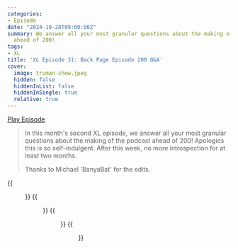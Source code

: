 ```yaml
---
categories:
- Episode
date: "2024-10-28T09:00:00Z"
summary: We answer all your most granular questions about the making of the podcast
  ahead of 200!
tags:
- XL
title: 'XL Episode 31: Back Page Episode 200 Q&A'
cover: 
  image: truman-show.jpeg
  hidden: false
  hiddenInList: false
  hiddenInSingle: true
  relative: true
---
```


[Play Episode](https://www.patreon.com/posts/xl-episode-31-q-114872277)
> In this month's second XL episode, we answer all your most granular questions about the making of the podcast ahead of 200! Apologies this is so self-indulgent. After this week, no more introspection for at least two months.
>
> Thanks to Michael 'BanyaBat' for the edits.

{{<figure 
    src="truman-show.jpeg" 
    caption="Naeslyn: lovely to get some insight into the editing process, especially Samuel's" 
    alt="Truman Show">}}
{{<figure 
    src="podcast-pitch.jpeg" 
    alt="Podcast pitch" >}}
{{<figure 
    src="other-pitch-ideas.jpeg" 
    alt="Other pitch ideas" >}}
{{<figure 
    src="ape-based.jpeg" 
    alt="Ape-based platformers" >}}
